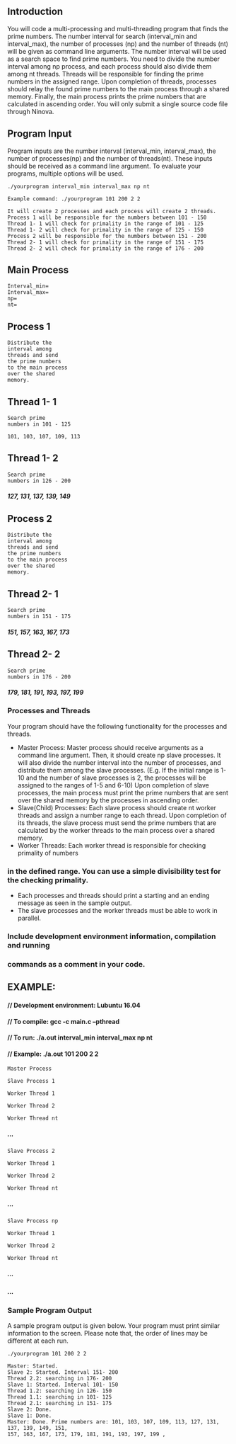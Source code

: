 ## Introduction

You will code a multi-processing and multi-threading program that finds the prime numbers.
The number interval for search (interval_min and interval_max), the number of processes
(np) and the number of threads (nt) will be given as command line arguments. The number
interval will be used as a search space to find prime numbers. You need to divide the number
interval among np process, and each process should also divide them among nt threads. Threads
will be responsible for finding the prime numbers in the assigned range. Upon completion of
threads, processes should relay the found prime numbers to the main process through a shared
memory. Finally, the main process prints the prime numbers that are calculated in ascending
order. You will only submit a single source code file through Ninova.

## Program Input

Program inputs are the number interval (interval_min, interval_max), the number of
processes(np) and the number of threads(nt). These inputs should be received as a command
line argument. To evaluate your programs, multiple options will be used.

```
./yourprogram interval_min interval_max np nt
```
```
Example command: ./yourprogram 101 200 2 2
```
```
It will create 2 processes and each process will create 2 threads.
Process 1 will be responsible for the numbers between 101 - 150
Thread 1- 1 will check for primality in the range of 101 - 125
Thread 1- 2 will check for primality in the range of 125 - 150
Process 2 will be responsible for the numbers between 151 - 200
Thread 2- 1 will check for primality in the range of 151 - 175
Thread 2- 2 will check for primality in the range of 176 - 200
```
## Main Process

```
Interval_min=
Interval_max=
np=
nt=
```
## Process 1

```
Distribute the
interval among
threads and send
the prime numbers
to the main process
over the shared
memory.
```
## Thread 1- 1

```
Search prime
numbers in 101 - 125
```
```
101, 103, 107, 109, 113
```
## Thread 1- 2

```
Search prime
numbers in 126 - 200
```
##### 127, 131, 137, 139, 149

## Process 2

```
Distribute the
interval among
threads and send
the prime numbers
to the main process
over the shared
memory.
```
## Thread 2- 1

```
Search prime
numbers in 151 - 175
```
##### 151, 157, 163, 167, 173

## Thread 2- 2

```
Search prime
numbers in 176 - 200
```
##### 179, 181, 191, 193, 197, 199


### Processes and Threads

Your program should have the following functionality for the processes and threads.

- Master Process: Master process should receive arguments as a command line
    argument. Then, it should create np slave processes. It will also divide the number
    interval into the number of processes, and distribute them among the slave processes.
    (E.g. If the initial range is 1-10 and the number of slave processes is 2, the processes
    will be assigned to the ranges of 1-5 and 6-10) Upon completion of slave processes, the
    main process must print the prime numbers that are sent over the shared memory by
    the processes in ascending order.
- Slave(Child) Processes: Each slave process should create nt worker threads and assign
    a number range to each thread. Upon completion of its threads, the slave process must
    send the prime numbers that are calculated by the worker threads to the main process
    over a shared memory.
- Worker Threads: Each worker thread is responsible for checking primality of numbers

### in the defined range. You can use a simple divisibility test for the checking primality.

- Each processes and threads should print a starting and an ending message as seen
    in the sample output.
- The slave processes and the worker threads must be able to work in parallel.

### Include development environment information, compilation and running

### commands as a comment in your code.

## EXAMPLE:

#### // Development environment: Lubuntu 16.04

#### // To compile: gcc -c main.c –pthread

#### // To run: ./a.out interval_min interval_max np nt

#### // Example: ./a.out 101 200 2 2

```
Master Process
```
```
Slave Process 1
```
```
Worker Thread 1
```
```
Worker Thread 2
```
```
Worker Thread nt
```
##### ...

```
Slave Process 2
```
```
Worker Thread 1
```
```
Worker Thread 2
```
```
Worker Thread nt
```
##### ...

```
Slave Process np
```
```
Worker Thread 1
```
```
Worker Thread 2
```
```
Worker Thread nt
```
##### ...

##### ...


### Sample Program Output

A sample program output is given below. Your program must print similar information to the
screen. Please note that, the order of lines may be different at each run.

```
./yourprogram 101 200 2 2
```
```
Master: Started.
Slave 2: Started. Interval 151- 200
Thread 2.2: searching in 176- 200
Slave 1: Started. Interval 101- 150
Thread 1.2: searching in 126- 150
Thread 1.1: searching in 101- 125
Thread 2.1: searching in 151- 175
Slave 2: Done.
Slave 1: Done.
Master: Done. Prime numbers are: 101, 103, 107, 109, 113, 127, 131, 137, 139, 149, 151,
157, 163, 167, 173, 179, 181, 191, 193, 197, 199 ,
```
